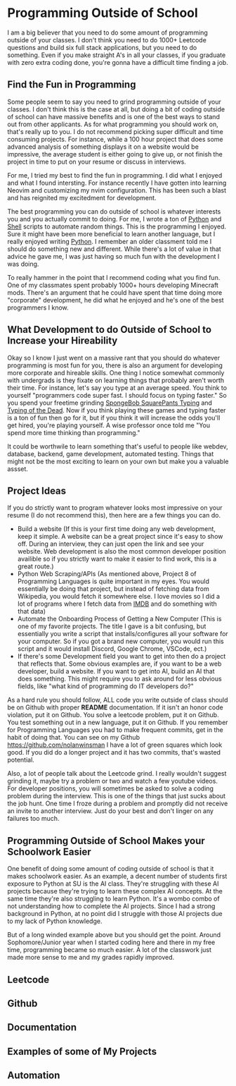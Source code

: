 # Programming Outside of School

I am a big believer that you need to do some amount of programming outside of your classes. I don't think you need to do 1000+ Leetcode questions and build six full stack applications, but you need to do something. Even if you make straight A's in all your classes,
if you graduate with zero extra coding done, you're gonna have a difficult time finding a job.

## Find the Fun in Programming

Some people seem to say you need to grind programming outside of your classes. I don't think this is the case at all, but doing a bit of coding outside of school can have massive benefits and is one of the best ways to stand out from other applicants.
As for what programming you should work on, that's really up to you. I do not recommend picking super difficult and time consuming projects. For instance, while a 100 hour project that does some advanced analysis of something displays it on a website would
be impressive, the average student is either going to give up, or not finish the project in time to put on your resume or discuss in interviews.

For me, I tried my best to find the fun in programming. I did what I enjoyed and what I found intersting. For instance recently I have gotten into learning Neovim and customizing my nvim configuration. This has been such a blast and has reignited my excitedment
for development.

The best programming you can do outside of school is whatever interests you and you actually commit to doing. For me, I wrote a ton of [Python](https://www.python.org/) and [Shell](https://www.tutorialspoint.com/unix/unix-what-is-shell.htm) scripts
to automate random things. This is the programming I enjoyed. Sure it might have been more beneficial to learn another language, but I really enjoyed writing [Python](https://www.python.org/). I remember an older classment told me I should do something new and different.
While there's a lot of value in that advice he gave me, I was just having so much fun with the development I was doing.

To really hammer in the point that I recommend coding what you find fun. One of my classmates spent probably 1000+ hours developing Minecraft mods. There's an argument that he could have spent that time doing more "corporate" development, he did what he enjoyed and
he's one of the best programmers I know.

## What Development to do Outside of School to Increase your Hireability

Okay so I know I just went on a massive rant that you should do whatever programming is most fun for you, there is also an argument for developing more corporate and hireable skills. One thing I notice somewhat commonly with undergrads is they fixate on learning things
that probably aren't worth their time. For instance, let's say you type at an average speed. You think to yourself "programmers code super fast. I should focus on typing faster." So you spend your freetime grinding [SpongeBob SquarePants Typing](https://spongebob.fandom.com/wiki/SpongeBob_SquarePants_Typing)
and [Typing of the Dead](https://en.wikipedia.org/wiki/The_Typing_of_the_Dead). Now if you think playing these games and typing faster is a ton of fun then go for it, but if you think it will increase the odds you'll get hired, you're playing yourself. A wise
professor once told me "You spend more time thinking than programming."

It could be worthwile to learn something that's useful to people like webdev, database, backend, game development, automated testing. Things that might not be the most exciting to learn on your own but make you a valuable assset.

## Project Ideas

If you do strictly want to program whatever looks most impressive on your resume (I do not recommend this), then here are a few things you can do.

- Build a website (If this is your first time doing any web development, keep it simple. A website can be a great project since it's easy to show off. During an interview, they can just open the link and see your website. Web development is also the most common developer position availible so if you strictly want to make it easier to find work, this is a great route.)
- Python Web Scraping/APIs (As mentioned above, Project 8 of Programming Languages is quite important in my eyes. You would essentially be doing that project, but instead of fetching data from Wikipedia, you would fetch it somewhere else. I love movies so I did a lot of programs where I fetch data from [IMDB](https://developer.imdb.com/documentation/api-documentation/) and do something with that data)
- Automate the Onboarding Process of Getting a New Computer (This is one of my favorite projects. The title I gave is a bit confusing, but essentially you write a script that installs/configures all your software for your computer. So if you got a brand new computer, you would run this script and it would install Discord, Google Chrome, VSCode, ect.)
- If there's some Development field you want to get into then do a project that reflects that. Some obvious examples are, if you want to be a web developer, build a website. If you want to get into AI, build an AI that does something. This might require you to ask around for less obvious fields, like "what kind of programming do IT developers do?"

As a hard rule you should follow, ALL code you write outside of class should be on Github with proper **README** documentation. If it isn't an honor code violation, put it on Github. You solve a leetcode problem, put it on Github. You test something out in a new language, put it on Github. If you remember for Programming Languages you had to make frequent commits, get in the habit of doing that. You can see on my Github https://github.com/nolanwinsman I have a lot of green squares which look good. If you did do a longer project and it has two commits, that's wasted potential.

Also, a lot of people talk about the Leetcode grind. I really wouldn't suggest grinding it, maybe try a problem or two and watch a few youtube videos. For developer positions, you will sometimes be asked to solve a coding problem during the interview. This is one of the things that just sucks about the job hunt. One time I froze during a problem and promptly did not receive an invite to another interview. Just do your best and don't linger on any failures too much.

## Programming Outside of School Makes your Schoolwork Easier

One benefit of doing some amount of coding outside of school is that it makes schoolwork easier. As an example, a decent number of students first exposure to Python at SU is the AI class. They're struggling with these AI projects because they're trying to learn
these complex AI concepts. At the same time they're also struggling to learn Python. It's a wombo combo of not understanding how to complete the AI projects. Since I had a strong background in Python, at no point did I struggle with those AI projects due to my lack of Python
knowledge.

But of a long winded example above but you should get the point. Around Sophomore/Junior year when I started coding here and there in my free time, programming became so much easier. A lot of the classwork just made more sense to me and my grades rapidly improved.

## Leetcode

## Github

## Documentation

## Examples of some of My Projects

## Automation
